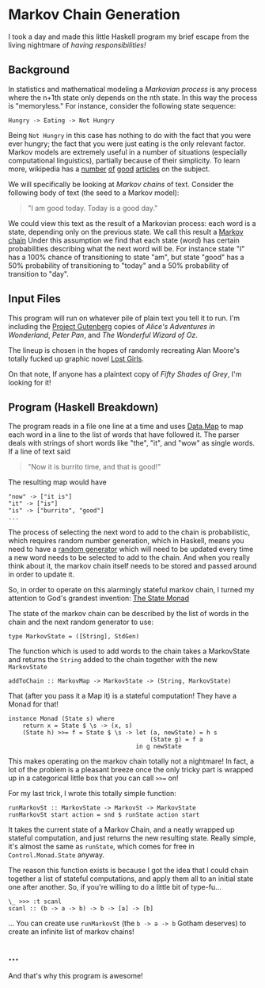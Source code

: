 # Markov Chain Generation

I took a day and made this little Haskell program my brief escape from the
living nightmare of *having responsibilities!*

## Background

In statistics and mathematical modeling a *Markovian process* is any process
where the n+1th state only depends on the nth state. In this way the process is
"memoryless."  For instance, consider the following state sequence:

```
Hungry -> Eating -> Not Hungry
```

Being `Not Hungry` in this case has nothing to do with the fact that you were
ever hungry; the fact that you were just eating is the only relevant
factor. Markov models are extremely useful in a number of situations (especially
computational linguistics), partially because of their simplicity. To learn
more, wikipedia has a [number](http://en.wikipedia.org/wiki/Markov_property)
[of](http://en.wikipedia.org/wiki/Markov_process)
[good](http://en.wikipedia.org/wiki/Hidden_Markov_model)
[articles](http://en.wikipedia.org/wiki/Markov_model) on the subject.

We will specifically be looking at *Markov chains* of text. Consider the
following body of text (the seed to a Markov model):

> "I am good today. Today is a good day."

We could view this text as the result of a Markovian process: each word is a
state, depending only on the previous state. We call this result a [Markov
chain](http://en.wikipedia.org/wiki/Markov_chain) Under this assumption we find
that each state (word) has certain probabilities describing what the next word
will be. For instance state "I" has a 100% chance of transitioning to state
"am", but state "good" has a 50% probability of transitioning to "today" and a
50% probability of transition to "day".

## Input Files

This program will run on whatever pile of plain text you tell it to run. I'm
including the [Project Gutenberg](https://www.gutenberg.org/) copies of *Alice's
Adventures in Wonderland*, *Peter Pan*, and *The Wonderful Wizard of Oz*.

The lineup is chosen in the hopes of randomly recreating Alan Moore's totally
fucked up graphic novel [Lost Girls](https://en.wikipedia.org/wiki/Lost_Girls).

On that note, If anyone has a plaintext copy of *Fifty Shades of Grey*, I'm
looking for it!

## Program (Haskell Breakdown)

The program reads in a file one line at a time and uses
[Data.Map](https://hackage.haskell.org/package/containers-0.4.0.0/docs/Data-Map.html)
to map each word in a line to the list of words that have followed it. The
parser deals with strings of short words like "the", "it", and "wow" as single
words. If a line of text said

> "Now it is burrito time, and that is good!"

The resulting map would have
```
"now" -> ["it is"]
"it" -> ["is"]
"is" -> ["burrito", "good"]
...
```

The process of selecting the next word to add to the chain is probabilistic,
which requires random number generation, which in Haskell, means you need to
have a [random
generator](https://hackage.haskell.org/package/random-1.0.0.3/docs/System-Random.html)
which will need to be updated every time a new word needs to be selected to add
to the chain. And when you really think about it, the markov chain itself needs
to be stored and passed around in order to update it.

So, in order to operate on this alarmingly stateful markov chain, I turned my
attention to God's grandest invention: [The State
Monad](https://hackage.haskell.org/package/mtl-2.0.1.0/docs/Control-Monad-State-Lazy.html)

The state of the markov chain can be described by the list of words in the chain
and the next random generator to use:

```
type MarkovState = ([String], StdGen)
```

The function which is used to add words to the chain takes a MarkovState and
returns the `String` added to the chain together with the new `MarkovState`

```
addToChain :: MarkovMap -> MarkovState -> (String, MarkovState)
```

That (after you pass it a Map it) is a stateful computation! They have a Monad
for that!

```
instance Monad (State s) where
    return x = State $ \s -> (x, s)
    (State h) >>= f = State $ \s -> let (a, newState) = h s
                                        (State g) = f a
                                    in g newState
```

This makes operating on the markov chain totally not a nightmare! In fact, a lot
of the problem is a pleasant breeze once the only tricky part is wrapped up in a
categorical little box that you can call `>>=` on!

For my last trick, I wrote this totally simple function:

```
runMarkovSt :: MarkovState -> MarkovSt -> MarkovState
runMarkovSt start action = snd $ runState action start

```

It takes the current state of a Markov Chain, and a neatly wrapped up stateful
computation, and just returns the new resulting state. Really simple, it's
almost the same as `runState`, which comes for free in `Control.Monad.State`
anyway.

The reason this function exists is because I got the idea that I could chain
together a list of stateful computations, and apply them all to an initial state
one after another. So, if you're willing to do a little bit of type-fu...

```
\_ >>> :t scanl
scanl :: (b -> a -> b) -> b -> [a] -> [b]
```

... You can create use `runMarkovSt` (the `b -> a -> b` Gotham deserves) to
create an infinite list of markov chains!

## ...

And that's why this program is awesome!
